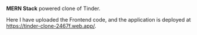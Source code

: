 **MERN Stack** powered clone of Tinder. 

Here I have uploaded the Frontend code, and the application is deployed at https://tinder-clone-2467f.web.app/.
